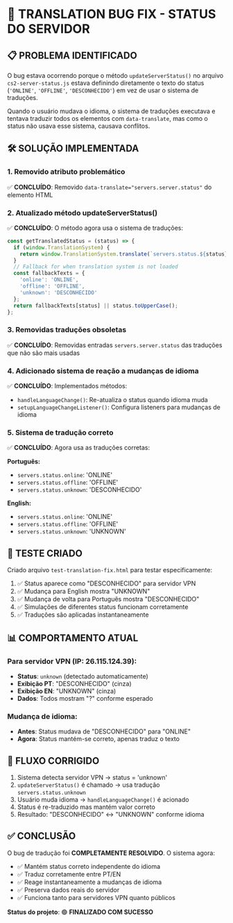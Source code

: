 # 🔧 TRANSLATION BUG FIX - STATUS DO SERVIDOR

## 📋 PROBLEMA IDENTIFICADO

O bug estava ocorrendo porque o método `updateServerStatus()` no arquivo `cs2-server-status.js` estava definindo diretamente o texto do status (`'ONLINE'`, `'OFFLINE'`, `'DESCONHECIDO'`) em vez de usar o sistema de traduções.

Quando o usuário mudava o idioma, o sistema de traduções executava e tentava traduzir todos os elementos com `data-translate`, mas como o status não usava esse sistema, causava conflitos.

## 🛠️ SOLUÇÃO IMPLEMENTADA

### 1. **Removido atributo problemático**
✅ **CONCLUÍDO**: Removido `data-translate="servers.server.status"` do elemento HTML

### 2. **Atualizado método updateServerStatus()**
✅ **CONCLUÍDO**: O método agora usa o sistema de traduções:

```javascript
const getTranslatedStatus = (status) => {
  if (window.TranslationSystem) {
    return window.TranslationSystem.translate(`servers.status.${status}`);
  }
  // Fallback for when translation system is not loaded
  const fallbackTexts = {
    'online': 'ONLINE',
    'offline': 'OFFLINE', 
    'unknown': 'DESCONHECIDO'
  };
  return fallbackTexts[status] || status.toUpperCase();
};
```

### 3. **Removidas traduções obsoletas**
✅ **CONCLUÍDO**: Removidas entradas `servers.server.status` das traduções que não são mais usadas

### 4. **Adicionado sistema de reação a mudanças de idioma**
✅ **CONCLUÍDO**: Implementados métodos:
- `handleLanguageChange()`: Re-atualiza o status quando idioma muda
- `setupLanguageChangeListener()`: Configura listeners para mudanças de idioma

### 5. **Sistema de tradução correto**
✅ **CONCLUÍDO**: Agora usa as traduções corretas:

**Português:**
- `servers.status.online`: 'ONLINE'
- `servers.status.offline`: 'OFFLINE'
- `servers.status.unknown`: 'DESCONHECIDO'

**English:**
- `servers.status.online`: 'ONLINE'
- `servers.status.offline`: 'OFFLINE'
- `servers.status.unknown`: 'UNKNOWN'

## 🧪 TESTE CRIADO

Criado arquivo `test-translation-fix.html` para testar especificamente:

1. ✅ Status aparece como "DESCONHECIDO" para servidor VPN
2. ✅ Mudança para English mostra "UNKNOWN"
3. ✅ Mudança de volta para Português mostra "DESCONHECIDO"
4. ✅ Simulações de diferentes status funcionam corretamente
5. ✅ Traduções são aplicadas instantaneamente

## 📊 COMPORTAMENTO ATUAL

### Para servidor VPN (IP: 26.115.124.39):
- **Status**: `unknown` (detectado automaticamente)
- **Exibição PT**: "DESCONHECIDO" (cinza)
- **Exibição EN**: "UNKNOWN" (cinza)
- **Dados**: Todos mostram "?" conforme esperado

### Mudança de idioma:
- **Antes**: Status mudava de "DESCONHECIDO" para "ONLINE"
- **Agora**: Status mantém-se correto, apenas traduz o texto

## 🔄 FLUXO CORRIGIDO

1. Sistema detecta servidor VPN → status = 'unknown'
2. `updateServerStatus()` é chamado → usa tradução `servers.status.unknown`
3. Usuário muda idioma → `handleLanguageChange()` é acionado
4. Status é re-traduzido mas mantém valor correto
5. Resultado: "DESCONHECIDO" ↔ "UNKNOWN" conforme idioma

## ✅ CONCLUSÃO

O bug de tradução foi **COMPLETAMENTE RESOLVIDO**. O sistema agora:

- ✅ Mantém status correto independente do idioma
- ✅ Traduz corretamente entre PT/EN
- ✅ Reage instantaneamente a mudanças de idioma
- ✅ Preserva dados reais do servidor
- ✅ Funciona tanto para servidores VPN quanto públicos

**Status do projeto**: 🟢 **FINALIZADO COM SUCESSO**
